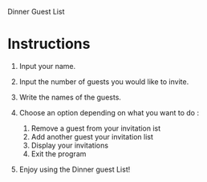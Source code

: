 Dinner Guest List

# Instructions

1) Input your name.

2) Input the number of guests you would like to invite.

3) Write the names of the guests.

4) Choose an option depending on what you want to do : 
    1) Remove a guest from your invitation ist
    2) Add another guest your invitation list
    3) Display your invitations
    4) Exit the program

5) Enjoy using the Dinner guest List!


